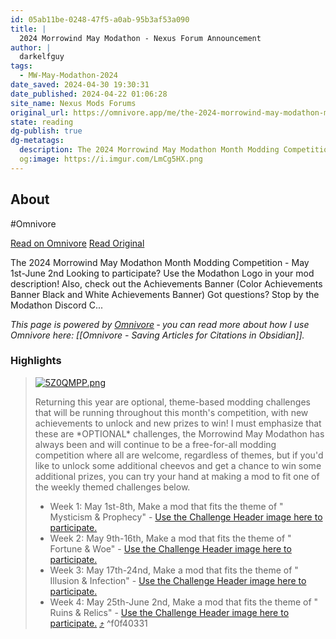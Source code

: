 ```yaml
---
id: 05ab11be-0248-47f5-a0ab-95b3af53a090
title: |
  2024 Morrowind May Modathon - Nexus Forum Announcement
author: |
  darkelfguy
tags:
  - MW-May-Modathon-2024
date_saved: 2024-04-30 19:30:31
date_published: 2024-04-22 01:06:28
site_name: Nexus Mods Forums
original_url: https://omnivore.app/me/the-2024-morrowind-may-modathon-month-modding-competition-celebr-18f2de988e2
state: reading
dg-publish: true
dg-metatags:
  description: The 2024 Morrowind May Modathon Month Modding Competition - May 1st-June 2nd Looking to participate? Use the Modathon Logo in your mod description! Also, check out the Achievements Banner (Color Achievements Banner Black and White Achievements Banner) Got questions? Stop by the Modathon Discord C...
  og:image: https://i.imgur.com/LmCg5HX.png
---
```


## About

#Omnivore

[Read on Omnivore](https://omnivore.app/me/the-2024-morrowind-may-modathon-month-modding-competition-celebr-18f2de988e2)
[Read Original](https://forums.nexusmods.com/topic/13481169-the-2024-morrowind-may-modathon-month-modding-competition-celebrating-22-years-of-morrowind/)

The 2024 Morrowind May Modathon Month Modding Competition - May 1st-June 2nd Looking to participate? Use the Modathon Logo in your mod description! Also, check out the Achievements Banner (Color Achievements Banner Black and White Achievements Banner) Got questions? Stop by the Modathon Discord C...

_This page is powered by [Omnivore](https://omnivore.app) ‐ you can read more about how I use Omnivore here: [[Omnivore - Saving Articles for Citations in Obsidian]]._

### Highlights

> [![5Z0QMPP.png](https://proxy-prod.omnivore-image-cache.app/876x750,snRGO91Ij8pJjgWSweGrb32_sy5UocVkMoc3BxZmE91c/https://i.imgur.com/5Z0QMPP.png)](https://i.imgur.com/5Z0QMPP.png "Enlarge image") 
> 
> Returning this year are optional, theme-based modding challenges that will be running throughout this month's competition, with new achievements to unlock and new prizes to win! I must emphasize that these are \*OPTIONAL\* challenges, the Morrowind May Modathon has always been and will continue to be a free-for-all modding competition where all are welcome, regardless of themes, but if you'd like to unlock some additional cheevos and get a chance to win some additional prizes, you can try your hand at making a mod to fit one of the weekly themed challenges below.
> 
> * Week 1: May 1st-8th, Make a mod that fits the theme of " Mysticism & Prophecy" - [Use the Challenge Header image here to participate.](https://i.imgur.com/XWOUr1p.png)
> * Week 2: May 9th-16th, Make a mod that fits the theme of " Fortune & Woe" - [Use the Challenge Header image here to participate.](https://i.imgur.com/Sz1ML7L.png)
> * Week 3: May 17th-24nd, Make a mod that fits the theme of " Illusion & Infection" - [Use the Challenge Header image here to participate.](https://i.imgur.com/EaryT4l.png)
> * Week 4: May 25th-June 2nd, Make a mod that fits the theme of " Ruins & Relics" - [Use the Challenge Header image here to participate.](https://i.imgur.com/wCUUe16.png) [⤴️](https://omnivore.app/me/the-2024-morrowind-may-modathon-month-modding-competition-celebr-18f2de988e2#f0f40331-820c-4e96-8cb3-da118cf61a18)  ^f0f40331

